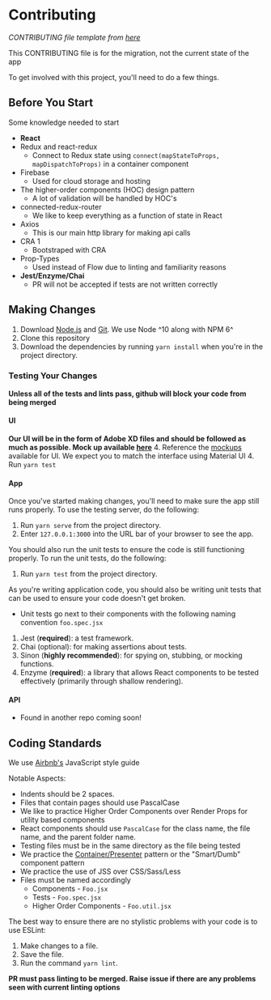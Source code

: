 # Contributing
*CONTRIBUTING file template from [here](https://github.com/TTUSDC/cpceed-student-app/blob/master/.github/CONTRIBUTING.md)*

This CONTRIBUTING file is for the migration, not the current state of the app

To get involved with this project, you'll need to do a few things.

## Before You Start

Some knowledge needed to start

- **React**
- Redux and react-redux
  * Connect to Redux state using `connect(mapStateToProps, mapDispatchToProps)` in a container component
- Firebase
  * Used for cloud storage and hosting
- The higher-order components (HOC) design pattern
  * A lot of validation will be handled by HOC's
- connected-redux-router
  * We like to keep everything as a function of state in React
- Axios
  * This is our main http library for making api calls
- CRA 1
  * Bootstraped with CRA
- Prop-Types
  * Used instead of Flow due to linting and familiarity reasons
- **Jest/Enzyme/Chai**
  * PR will not be accepted if tests are not written correctly

## Making Changes

1. Download [Node.js](https://nodejs.org/) and [Git](https://git-scm.com/). We use Node ^10 along with NPM 6^
2. Clone this repository
3. Download the dependencies by running `yarn install` when you're in the project directory.

### Testing Your Changes

**Unless all of the tests and lints pass, github will block your code from being merged**

#### UI

**Our UI will be in the form of Adobe XD files and should be followed as much as possible. Mock up available [here](https://github.com/TTUSDC/TTUACM-MockUps)**
4. Reference the [mockups](https://github.com/TTUSDC/TTUACM-MockUps) available for UI. We expect you to match the interface using Material UI
4. Run `yarn test`

#### App

Once you've started making changes, you'll need to make sure the app still runs properly.
To use the testing server, do the following:

1. Run `yarn serve` from the project directory.
2. Enter `127.0.0.1:3000` into the URL bar of your browser to see the app.

You should also run the unit tests to ensure the code is still functioning properly.
To run the unit tests, do the following:

1. Run `yarn test` from the project directory.

As you're writing application code, you should also be writing unit tests that can be used to ensure your code doesn't get broken.

- Unit tests go next to their components with the following naming convention `foo.spec.jsx`

1. Jest (**required**): a test framework.
2. Chai (optional): for making assertions about tests.
3. Sinon (**highly recommended**): for spying on, stubbing, or mocking functions.
4. Enzyme (**required**): a library that allows React components to be tested effectively (primarily through shallow rendering).

#### API
- Found in another repo coming soon!

## Coding Standards
We use [Airbnb's](https://github.com/airbnb/javascript) JavaScript style guide

Notable Aspects:

- Indents should be 2 spaces.
- Files that contain pages should use PascalCase
- We like to practice Higher Order Components over Render Props for utility based components
- React components should use `PascalCase` for the class name, the file name, and the parent folder name.
- Testing files must be in the same directory as the file being tested
- We practice the [Container/Presenter](https://medium.com/@dan_abramov/smart-and-dumb-components-7ca2f9a7c7d0) pattern or the "Smart/Dumb" component pattern
- We practice the use of JSS over CSS/Sass/Less
- Files must be named accordingly
  - Components - `Foo.jsx`
  - Tests - `Foo.spec.jsx`
  - Higher Order Components - `Foo.util.jsx`

The best way to ensure there are no stylistic problems with your code is to use ESLint:

1. Make changes to a file.
2. Save the file.
3. Run the command `yarn lint`.

**PR must pass linting to be merged. Raise issue if there are any problems seen with current linting options**

